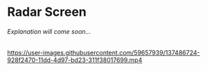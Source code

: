 # Radar Screen

###### Explanation will come soon...

https://user-images.githubusercontent.com/59657939/137486724-928f2470-11dd-4d97-bd23-311f38017699.mp4
